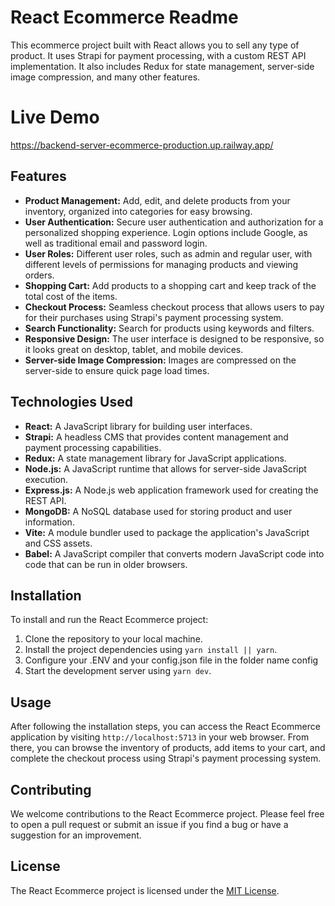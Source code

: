 # React Ecommerce Readme

This ecommerce project built with React allows you to sell any type of product. It uses Strapi for payment processing, with a custom REST API implementation. It also includes Redux for state management, server-side image compression, and many other features.

# Live Demo
https://backend-server-ecommerce-production.up.railway.app/

## Features

- **Product Management:** Add, edit, and delete products from your inventory, organized into categories for easy browsing.
- **User Authentication:** Secure user authentication and authorization for a personalized shopping experience. Login options include Google, as well as traditional email and password login.
- **User Roles:** Different user roles, such as admin and regular user, with different levels of permissions for managing products and viewing orders.
- **Shopping Cart:** Add products to a shopping cart and keep track of the total cost of the items.
- **Checkout Process:** Seamless checkout process that allows users to pay for their purchases using Strapi's payment processing system.
- **Search Functionality:** Search for products using keywords and filters.
- **Responsive Design:** The user interface is designed to be responsive, so it looks great on desktop, tablet, and mobile devices.
- **Server-side Image Compression:** Images are compressed on the server-side to ensure quick page load times.

## Technologies Used

- **React:** A JavaScript library for building user interfaces.
- **Strapi:** A headless CMS that provides content management and payment processing capabilities.
- **Redux:** A state management library for JavaScript applications.
- **Node.js:** A JavaScript runtime that allows for server-side JavaScript execution.
- **Express.js:** A Node.js web application framework used for creating the REST API.
- **MongoDB:** A NoSQL database used for storing product and user information.
- **Vite:** A module bundler used to package the application's JavaScript and CSS assets.
- **Babel:** A JavaScript compiler that converts modern JavaScript code into code that can be run in older browsers.

## Installation

To install and run the React Ecommerce project:

1. Clone the repository to your local machine.
2. Install the project dependencies using `yarn install || yarn`.
3. Configure your .ENV and your config.json file in the folder name config
3. Start the development server using `yarn dev`.

## Usage

After following the installation steps, you can access the React Ecommerce application by visiting `http://localhost:5713` in your web browser. From there, you can browse the inventory of products, add items to your cart, and complete the checkout process using Strapi's payment processing system.

## Contributing

We welcome contributions to the React Ecommerce project. Please feel free to open a pull request or submit an issue if you find a bug or have a suggestion for an improvement.

## License

The React Ecommerce project is licensed under the [MIT License](https://opensource.org/licenses/MIT).
